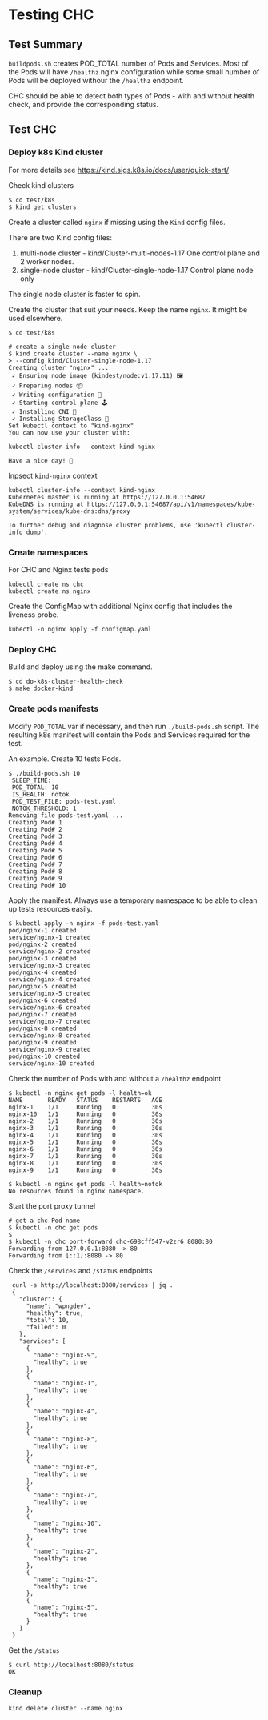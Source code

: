 # Testing CHC

## Test Summary
`buildpods.sh` creates POD_TOTAL number of Pods and Services. Most of the Pods will have `/healthz` nginx configuration while some small number of Pods will be deployed withour the `/healthz` endpoint.

CHC should be able to detect both types of Pods - with and without health check, and provide the corresponding status.

## Test CHC

### Deploy k8s Kind cluster

For more details see https://kind.sigs.k8s.io/docs/user/quick-start/

Check kind clusters
```
$ cd test/k8s
$ kind get clusters
```

Create a cluster called `nginx` if missing using the `Kind` config files.

There are two Kind config files:
1. multi-node cluster - kind/Cluster-multi-nodes-1.17
   One control plane and 2 worker nodes.
2. single-node cluster - kind/Cluster-single-node-1.17
   Control plane node only

The single node cluster is faster to spin.

Create the cluster that suit your needs. Keep the name `nginx`.
It might be used elsewhere.
```
$ cd test/k8s

# create a single node cluster
$ kind create cluster --name nginx \
> --config kind/Cluster-single-node-1.17
Creating cluster "nginx" ...
 ✓ Ensuring node image (kindest/node:v1.17.11) 🖼
 ✓ Preparing nodes 📦
 ✓ Writing configuration 📜
 ✓ Starting control-plane 🕹️
 ✓ Installing CNI 🔌
 ✓ Installing StorageClass 💾
Set kubectl context to "kind-nginx"
You can now use your cluster with:

kubectl cluster-info --context kind-nginx

Have a nice day! 👋
```

Inpsect `kind-nginx` context
```
kubectl cluster-info --context kind-nginx
Kubernetes master is running at https://127.0.0.1:54687
KubeDNS is running at https://127.0.0.1:54687/api/v1/namespaces/kube-system/services/kube-dns:dns/proxy

To further debug and diagnose cluster problems, use 'kubectl cluster-info dump'.
```

### Create namespaces
For CHC and Nginx tests pods
```
kubectl create ns chc
kubectl create ns nginx
```

Create the ConfigMap with additional Nginx config that includes
the liveness probe.
```
kubectl -n nginx apply -f configmap.yaml
```

### Deploy CHC
Build and deploy using the make command.
```
$ cd do-k8s-cluster-health-check
$ make docker-kind
```

### Create pods manifests

Modify `POD_TOTAL` var if necessary, and then run `./build-pods.sh` script. The resulting k8s manifest will contain the Pods and Services required for the test.

An example. Create 10 tests Pods.
```
$ ./build-pods.sh 10
 SLEEP_TIME:
 POD_TOTAL: 10
 IS_HEALTH: notok
 POD_TEST_FILE: pods-test.yaml
 NOTOK_THRESHOLD: 1
Removing file pods-test.yaml ...
Creating Pod# 1
Creating Pod# 2
Creating Pod# 3
Creating Pod# 4
Creating Pod# 5
Creating Pod# 6
Creating Pod# 7
Creating Pod# 8
Creating Pod# 9
Creating Pod# 10
```

Apply the manifest. Always use a temporary namespace to be able to clean up tests resources easily.
```
$ kubectl apply -n nginx -f pods-test.yaml
pod/nginx-1 created
service/nginx-1 created
pod/nginx-2 created
service/nginx-2 created
pod/nginx-3 created
service/nginx-3 created
pod/nginx-4 created
service/nginx-4 created
pod/nginx-5 created
service/nginx-5 created
pod/nginx-6 created
service/nginx-6 created
pod/nginx-7 created
service/nginx-7 created
pod/nginx-8 created
service/nginx-8 created
pod/nginx-9 created
service/nginx-9 created
pod/nginx-10 created
service/nginx-10 created
```

Check the number of Pods with and without a `/healthz` endpoint
```
$ kubectl -n nginx get pods -l health=ok
NAME       READY   STATUS    RESTARTS   AGE
nginx-1    1/1     Running   0          30s
nginx-10   1/1     Running   0          30s
nginx-2    1/1     Running   0          30s
nginx-3    1/1     Running   0          30s
nginx-4    1/1     Running   0          30s
nginx-5    1/1     Running   0          30s
nginx-6    1/1     Running   0          30s
nginx-7    1/1     Running   0          30s
nginx-8    1/1     Running   0          30s
nginx-9    1/1     Running   0          30s

$ kubectl -n nginx get pods -l health=notok
No resources found in nginx namespace.
```

Start the port proxy tunnel
```
# get a chc Pod name
$ kubectl -n chc get pods
$
$ kubectl -n chc port-forward chc-698cff547-v2zr6 8080:80
Forwarding from 127.0.0.1:8080 -> 80
Forwarding from [::1]:8080 -> 80
```

Check the `/services` and `/status` endpoints
```
 curl -s http://localhost:8080/services | jq .
 {
   "cluster": {
     "name": "wpngdev",
     "healthy": true,
     "total": 10,
     "failed": 0
   },
   "services": [
     {
       "name": "nginx-9",
       "healthy": true
     },
     {
       "name": "nginx-1",
       "healthy": true
     },
     {
       "name": "nginx-4",
       "healthy": true
     },
     {
       "name": "nginx-8",
       "healthy": true
     },
     {
       "name": "nginx-6",
       "healthy": true
     },
     {
       "name": "nginx-7",
       "healthy": true
     },
     {
       "name": "nginx-10",
       "healthy": true
     },
     {
       "name": "nginx-2",
       "healthy": true
     },
     {
       "name": "nginx-3",
       "healthy": true
     },
     {
       "name": "nginx-5",
       "healthy": true
     }
   ]
 }
```

Get the `/status`
```
$ curl http://localhost:8080/status
OK
```

### Cleanup
```
kind delete cluster --name nginx
```

